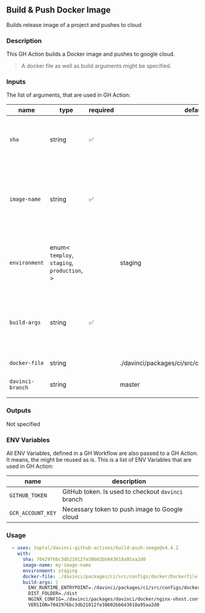 ## Build & Push Docker Image

Builds release image of a project and pushes to cloud

### Description

This GH Action builds a Docker image and pushes to google cloud.

> A docker file as well as build arguments might be specified.

### Inputs

The list of arguments, that are used in GH Action:

| name             | type                                                        | required | default                                             | description                                                                                |
| ---------------- | ----------------------------------------------------------- | -------- | --------------------------------------------------- | ------------------------------------------------------------------------------------------ |
| `sha`            | string                                                      | ✅        |                                                     | Commit hash that will be used as a tag for the Docker image                                |
| `image-name`     | string                                                      | ✅        |                                                     | Name of the Docker image. Might be used in the next steps (for ex.: deploy a Docker image) |
| `environment`    | enum<<br/>`temploy`,<br/>`staging`,<br/>`production`,<br/>> |          | staging                                             | Determines additional procedures while creating a Docker image.                            |
| `build-args`     | string                                                      | ✅        |                                                     | Multiline string to describe build arguments that will be used during dockerization        |
| `docker-file`    | string                                                      |          | ./davinci/packages/ci/src/configs/docker/Dockerfile | pathname to Docker file                                                                    |
| `davinci-branch` | string                                                      |          | master                                              | Custom davinci branch                                                                      |

### Outputs

Not specified

### ENV Variables

All ENV Variables, defined in a GH Workflow are also passed to a GH Action. It means, the might be reused as is.
This is a list of ENV Variables that are used in GH Action:

| name              | description                                        |
| ----------------- | -------------------------------------------------- |
| `GITHUB_TOKEN`    | GitHub token. Is used to checkout `davinci` branch |
| `GCR_ACCOUNT_KEY` | Necessary token to push image to Google cloud      |

### Usage

```yaml
  - uses: toptal/davinci-github-actions/build-push-image@v4.4.2
    with:
      sha: 7042976bc3db21012fe38602bb643618a95aa2d0
      image-name: my-image-name
      environment: staging
      docker-file: ./davinci/packages/ci/src/configs/docker/Dockerfile.gha-deploy
      build-args: |
        ENV_RUNTIME_ENTRYPOINT=./davinci/packages/ci/src/configs/docker/env-runtime.entrypoint.sh
        DIST_FOLDER=./dist
        NGINX_CONFIG=./davinci/packages/davinci/docker/nginx-vhost.conf
        VERSION=7042976bc3db21012fe38602bb643618a95aa2d0
```
